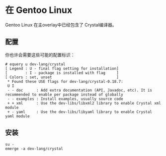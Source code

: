 # 在 Gentoo Linux

Gentoo Linux 在主overlay中已经包含了 Crystal编译器。

## 配置

你也许会需要这些可能的配置标识：

```
# equery u dev-lang/crystal
[ Legend : U - final flag setting for installation]
[        : I - package is installed with flag     ]
[ Colors : set, unset                             ]
 * Found these USE flags for dev-lang/crystal-0.18.7:
 U I
 - - doc      : Add extra documentation (API, Javadoc, etc). It is recommended to enable per package instead of globally
 - - examples : Install examples, usually source code
 + + xml      : Use the dev-libs/libxml2 library to enable Crystal xml module
 + - yaml     : Use the dev-libs/libyaml library to enable Crystal yaml module
```

## 安装

```
su -
emerge -a dev-lang/crystal
```
